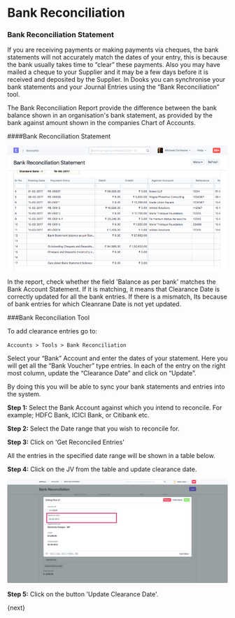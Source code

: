 <!-- add-breadcrumbs -->
# Bank Reconciliation

### Bank Reconciliation Statement

If you are receiving payments or making payments via cheques, the bank statements will not accurately match the dates of your entry, this is because the bank usually takes time to “clear” these payments. Also you may have mailed a cheque to your Supplier and it may be a few days before it is received and deposited by the Supplier. In Dooks you can synchronise your bank statements and your Journal Entries using the “Bank Reconciliation” tool.

The Bank Reconciliation Report provide the difference between the bank balance shown in an organisation's bank statement, as provided by the bank against amount shown in the companies Chart of Accounts.

####Bank Reconciliation Statement

<img class="screenshot" alt="Bank Reconciliation statement" src="../assets/bank-reconciliation-2.png">  

In the report, check whether the field 'Balance as per bank' matches the Bank Account Statement. If it is matching, it means that Clearance Date is correctly updated for all the bank entries. If there is a mismatch, Its because of bank entries for which Cleanrane Date is not yet updated.

###Bank Reconciliation Tool

To add clearance entries go to:

`Accounts > Tools > Bank Reconciliation`

Select your “Bank” Account and enter the dates of your statement. Here you
will get all the “Bank Voucher” type entries. In each of the entry on the
right most column, update the “Clearance Date” and click on “Update”.

By doing this you will be able to sync your bank statements and entries into
the system.

__Step 1:__ Select the Bank Account against which you intend to reconcile. For
example; HDFC Bank, ICICI Bank, or Citibank etc.

__Step 2:__ Select the Date range that you wish to reconcile for.

__Step 3:__ Click on 'Get Reconciled Entries'

All the entries in the specified date range will be shown in a table below.

__Step 4:__ Click on the JV from the table and update clearance date.

<img class="screenshot" alt="Bank Reconciliation" src="../assets/bank-reconciliation.png">

__Step 5:__ Click on the button 'Update Clearance Date'.
 
{next}
